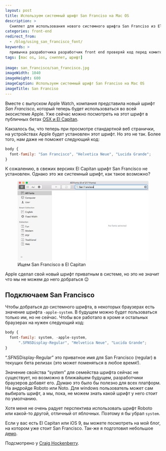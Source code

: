 ```yaml
---
layout: post
title: Используем системный шрифт San Franciso на Mac OS
description: >
  Сниппет для использования нового системного шрифта San Franciso из El Capitan и IOS 9.
categories: front-end
redirect_from:
  - /blog/using_san_francisco_font/
keywords: >
  привычка разработчика разработчик front end проверяй код перед комитом программиста
tags: [mac os, ios, сниппет, шрифт]

image: san_francisco/san_francisco.jpg
imageWidth: 1040
imageHeight: 600
imageCaption: Используем системный шрифт San Franciso на Mac OS
imageTitle: San Franciso
---
```


Вместе с выпуском Apple Watch, компания представила новый шрифт <em>San Francisco</em>, который теперь будет использоваться во всей экосистеме Apple. Уже сейчас можно посмотреть на этот шрифт в публичных бетах <a href="/blog/review_ios9_and_osx_el_capitan/">OSX и El Capitan</a>.

<!-- more -->

Какзалось бы, что теперь при просмотре стандартной веб странички, на устройствах Apple будет установлен этот шрифт. Но это не так. Более того, нам даже не поможет следующий код:

~~~js
body {
  font-family: "San Francisco", "Helvetica Neue", "Lucida Grande";
}
~~~

К сожалению, в свежих версиях El Capitan шрифт San Francisco не установлен. Однако это же системный шрифт, как такое возможно?

<figure itemscope itemtype="http://schema.org/ImageObject">
	<img itemprop="contentUrl" alt="Ищем San Francisco в El Capitan" src="/img/san_francisco/all_fonts.png">
	<figcaption itemprop="description">Ищем San Francisco в El Capitan</figcaption>
</figure>

Apple сделал свой новый шрифт приватным в системе, но это не значит что мы не можем до него добраться 😉

## Подключаем San Francisco

Чтобы добраться до системного шрифта, в некоторых браузерах есть значение шрифта <code>-apple-system</code>. В будущем можно будет пользоваться только им, но не сейчас. Чтобы все работало в хроме и остальных браузерах на нужен следующий код:

~~~js
body {
  font-family: system, -apple-system,
      ".SFNSDisplay-Regular", "Helvetica Neue", "Lucida Grande";
}
~~~

“.SFNSDisplay-Regular” это приватное имя для San Francisco (regular) в текущих бета релизах (это может поменяться в любое время!).

Значение свойства “system” для семейства шрифта сейчас не существует, но возможно в ближайшем будущем, разработчики браузеров добавят его. Думаю это было бы полезно для всех платформ. На андройде Roboto или Noto. Для windows пользователь может сам выбирать шрифт, а мы, пока, не можем знать какой шрифт у него стоит по умолчанию.

Хотя меня не очень радует перспектива использовать шрифт Roboto или какой-то другой, отличный от яблочных. Поэтому я бы убрал <code>system</code>.

Если у вас есть El Capitan или iOS 9, вы можете посмотреть на мой блог, на котором уже стоит San Francisco. Так-же я подготовил небольшое <a href="/demo/san_francisco/">демо</a>.

Подсмотрено у <a href="http://furbo.org/2015/07/09/i-left-my-system-fonts-in-san-francisco/">Craig Hockenberry</a>.

<!-- <footer class="keywords section-subtitle visuallyhidden" aria-hidden="true" role="contentinfo">
    <h3>установить шрифт san francisco</h3>
    <h4>новый шрифт san francisco</h4>
    <h4>системный шрифт san francisco</h4>
    <h5>новый шрифт apple san francisco</h5>
</footer> -->
